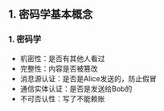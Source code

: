## 1. 密码学基本概念

### 1. 密码学

- 机密性：是否有其他人看过
- 完整性：内容是否被篡改
- 消息源认证：是否是Alice发送的，防止假冒
- 通信实体认证：是否是发送给Bob的
- 不可否认性：写了不能赖账